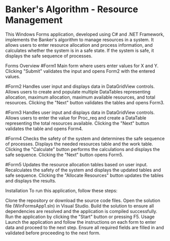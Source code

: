 # Banker's Algorithm - Resource Management
This Windows Forms application, developed using C# and .NET Framework, implements the Banker's algorithm to manage resources in a system. It allows users to enter resource allocation and process information, and calculates whether the system is in a safe state. If the system is safe, it displays the safe sequence of processes.

Forms Overview
#Form1
Main form where users enter values for X and Y.
Clicking "Submit" validates the input and opens Form2 with the entered values.

#Form2
Handles user input and displays data in DataGridView controls.
Allows users to create and populate multiple DataTables representing allocation, maximum allocation, maximum available resources, and total resources.
Clicking the "Next" button validates the tables and opens Form3.

#Form3
Handles user input and displays data in DataGridView controls.
Allows users to enter the value for Proc_req and create a DataTable representing the total resources available.
Clicking the "Next" button validates the table and opens Form4.

#Form4
Checks the safety of the system and determines the safe sequence of processes.
Displays the needed resources table and the work table.
Clicking the "Calculate" button performs the calculations and displays the safe sequence.
Clicking the "Next" button opens Form5.

#Form5
Updates the resource allocation tables based on user input.
Recalculates the safety of the system and displays the updated tables and safe sequence.
Clicking the "Allocate Resources" button updates the tables and displays the results.

Installation
To run this application, follow these steps:

Clone the repository or download the source code files.
Open the solution file (WinFormsApp1.sln) in Visual Studio.
Build the solution to ensure all dependencies are resolved and the application is compiled successfully.
Run the application by clicking the "Start" button or pressing F5.
Usage
Launch the application and follow the instructions on each form to enter data and proceed to the next step.
Ensure all required fields are filled in and validated before proceeding to the next form.
